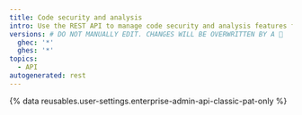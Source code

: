 ```yaml
---
title: Code security and analysis
intro: Use the REST API to manage code security and analysis features for your enterprise.
versions: # DO NOT MANUALLY EDIT. CHANGES WILL BE OVERWRITTEN BY A 🤖
  ghec: '*'
  ghes: '*'
topics:
  - API
autogenerated: rest
---
```


{% data reusables.user-settings.enterprise-admin-api-classic-pat-only %}

<!-- Content after this section is automatically generated -->
